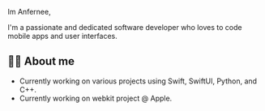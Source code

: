 Im Anfernee,

I'm a passionate and dedicated software developer who loves to code mobile apps and user interfaces.

## 👨‍💻 About me

- Currently working on various projects using Swift, SwiftUI, Python, and C++.
- Currently working on webkit project @ Apple. 
